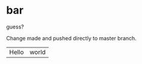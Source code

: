 # bar
guess?

Change made and pushed directly to master branch.

 
<style>
.site-main table.no-border td {
    border: none;
}
</style>
 
<table style="no-border">
<tr>
<td>Hello</td>
<td>world</td>
</tr>
</table>

